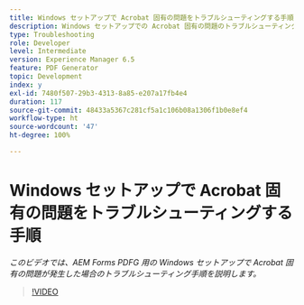 ```yaml
---
title: Windows セットアップで Acrobat 固有の問題をトラブルシューティングする手順
description: Windows セットアップでの Acrobat 固有の問題のトラブルシューティング
type: Troubleshooting
role: Developer
level: Intermediate
version: Experience Manager 6.5
feature: PDF Generator
topic: Development
index: y
exl-id: 7480f507-29b3-4313-8a85-e207a17fb4e4
duration: 117
source-git-commit: 48433a5367c281cf5a1c106b08a1306f1b0e8ef4
workflow-type: ht
source-wordcount: '47'
ht-degree: 100%

---
```


# Windows セットアップで Acrobat 固有の問題をトラブルシューティングする手順

*このビデオでは、AEM Forms PDFG 用の Windows セットアップで Acrobat 固有の問題が発生した場合のトラブルシューティング手順を説明します。*

>[!VIDEO](https://video.tv.adobe.com/v/335480?quality=12&learn=on)
